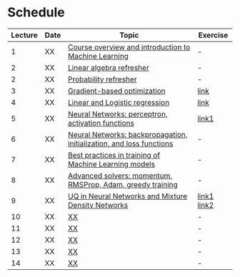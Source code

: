 # Schedule

| Lecture | Date | Topic                                                                           | Exercise |
|---------|------|---------------------------------------------------------------------------------|----------|
| 1       | XX   | [Course overview and introduction to Machine Learning](lectures/01_intro.md)     | -        |
| 2       | XX   | [Linear algebra refresher](lectures/02_linalg.md)                                | -        |
| 2       | XX   | [Probability refresher](lectures/02_prob.md)                                     | -        | 
| 3       | XX   | [Gradient-based optimization](lectures/03_gradopt.md)                            | [link](https://github.com/DIG-Kaust/MLgeoscience/blob/main/labs/notebooks/VisualOptimization/1_VisualOptimization.ipynb) |
| 4       | XX   | [Linear and Logistic regression](lectures/04_linreg.md)                           | [link](https://github.com/DIG-Kaust/MLgeoscience/blob/main/labs/notebooks/BasicTorch/2_BasicPytorch.ipynb) |
| 5       | XX   | [Neural Networks: perceptron, activation functions](lectures/05_nn.md)             | [link1](https://github.com/DIG-Kaust/MLgeoscience/blob/main/labs/notebooks/BasicTorch/2_BasicPytorch.ipynb)   | 
| 6       | XX   | [Neural Networks: backpropagation, initialization, and loss functions](lectures/06_nn.md) | -        | 
| 7       | XX   | [Best practices in training of Machine Learning models](lectures/07_bestpractice.md)             | -        | 
| 8       | XX   | [Advanced solvers: momentum, RMSProp, Adam, greedy training](lectures/08_gradopt1.md)                                       | -        | 
| 9       | XX   | [UQ in Neural Networks and Mixture Density Networks](lectures/09_mdn.md)                  | [link1](https://github.com/DIG-Kaust/MLgeoscience/blob/main/labs/notebooks/LearningFunction/LearningFunction.ipynb) [link2](https://github.com/DIG-Kaust/MLgeoscience/blob/main/labs/notebooks/MixtureDensityNetwork/MDN.ipynb)          | 
| 10      | XX   | [XX](lectures/XX.md)                                       | -        | 
| 11      | XX   | [XX](lectures/XX.md)                                       | -        | 
| 12      | XX   | [XX](lectures/XX.md)                                       | -        | 
| 13      | XX   | [XX](lectures/XX.md)                                       | -        | 
| 14      | XX   | [XX](lectures/XX.md)                                       | -        | 

